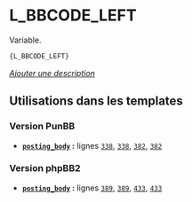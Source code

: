 # L_BBCODE_LEFT


Variable.

```html
{L_BBCODE_LEFT}
```

[*Ajouter une description*](https://fa-tvars.appspot.com/var/L_BBCODE_LEFT)

## Utilisations dans les templates

### Version PunBB
* __[`posting_body`](../tpl/var/punbb/posting_body.md#readme) :__ lignes [`338`](../tpl/src/punbb/posting_body.tpl#L338), [`338`](../tpl/src/punbb/posting_body.tpl#L338), [`382`](../tpl/src/punbb/posting_body.tpl#L382), [`382`](../tpl/src/punbb/posting_body.tpl#L382)

### Version phpBB2
* __[`posting_body`](../tpl/var/subsilver/posting_body.md#readme) :__ lignes [`389`](../tpl/src/subsilver/posting_body.tpl#L389), [`389`](../tpl/src/subsilver/posting_body.tpl#L389), [`433`](../tpl/src/subsilver/posting_body.tpl#L433), [`433`](../tpl/src/subsilver/posting_body.tpl#L433)